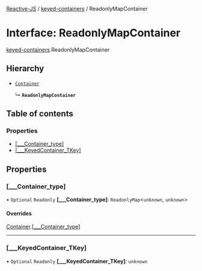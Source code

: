 [Reactive-JS](../README.md) / [keyed-containers](../modules/keyed_containers.md) / ReadonlyMapContainer

# Interface: ReadonlyMapContainer

[keyed-containers](../modules/keyed_containers.md).ReadonlyMapContainer

## Hierarchy

- [`Container`](containers.Container.md)

  ↳ **`ReadonlyMapContainer`**

## Table of contents

### Properties

- [[\_\_\_Container\_type]](keyed_containers.ReadonlyMapContainer.md#[___container_type])
- [[\_\_\_KeyedContainer\_TKey]](keyed_containers.ReadonlyMapContainer.md#[___keyedcontainer_tkey])

## Properties

### [\_\_\_Container\_type]

• `Optional` `Readonly` **[\_\_\_Container\_type]**: `ReadonlyMap`<`unknown`, `unknown`\>

#### Overrides

[Container](containers.Container.md).[[___Container_type]](containers.Container.md#[___container_type])

___

### [\_\_\_KeyedContainer\_TKey]

• `Optional` `Readonly` **[\_\_\_KeyedContainer\_TKey]**: `unknown`
